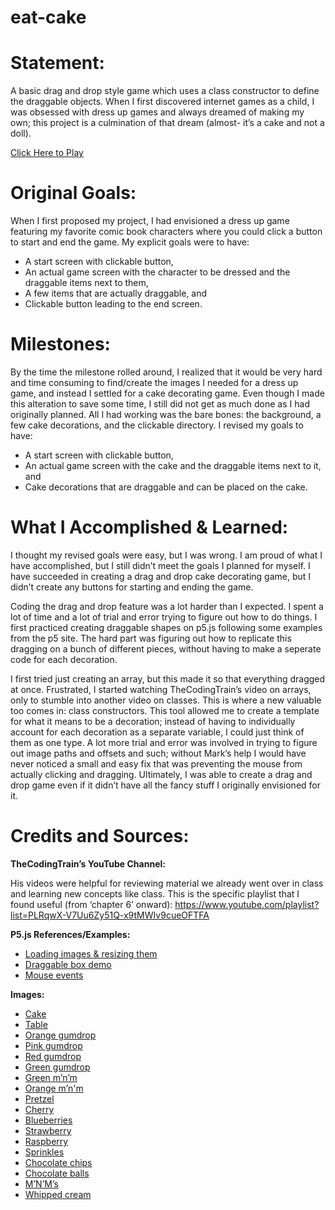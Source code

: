 # eat-cake

# Statement:

A basic drag and drop style game which uses a class constructor to define the draggable objects. When I first discovered internet games as a child, I was obsessed with dress up games and always dreamed of making my own; this project is a culmination of that dream (almost- it’s a cake and not a doll).

[Click Here to Play]( https://habbours.github.io/eat-cake/)

# Original Goals:

When I first proposed my project, I had envisioned a dress up game featuring my favorite comic book characters where you could click a button to start and end the game. My explicit goals were to have:
* A start screen with clickable button,
* An actual game screen with the character to be dressed and the draggable items next to them,
* A few items that are actually draggable, and
* Clickable button leading to the end screen.

# Milestones:

By the time the milestone rolled around, I realized that it would be very hard and time consuming to find/create the images I needed for a dress up game, and instead I settled for a cake decorating game. Even though I made this alteration to save some time, I still did not get as much done as I had originally planned. All I had working was the bare bones: the background, a few cake decorations, and the clickable directory. I revised my goals to have:
* A start screen with clickable button,
* An actual game screen with the cake and the draggable items next to it, and
* Cake decorations that are draggable and can be placed on the cake.

# What I Accomplished & Learned:

I thought my revised goals were easy, but I was wrong. I am proud of what I have accomplished, but I still didn’t meet the goals I planned for myself. I have succeeded in creating a drag and drop cake decorating game, but I didn’t create any buttons for starting and ending the game. 

Coding the drag and drop feature was a lot harder than I expected. I spent a lot of time and a lot of trial and error trying to figure out how to do things. I first practiced creating draggable shapes on p5.js following some examples from the p5 site. The hard part was figuring out how to replicate this dragging on a bunch of different pieces, without having to make a seperate code for each decoration.

I first tried just creating an array, but this made it so that everything dragged at once. Frustrated, I started watching TheCodingTrain’s video on arrays, only to stumble into another video on classes. This is where a new valuable too comes in: class constructors. This tool allowed me to create a template for what it means to be a decoration; instead of having to individually account for each decoration as a separate variable, I could just think of them as one type. A lot more trial and error was involved in trying to figure out image paths and offsets and such; without Mark’s help I would have never noticed a small and easy fix that was preventing the mouse from actually clicking and dragging. Ultimately, I was able to create a drag and drop game even if it didn’t have all the fancy stuff I originally envisioned for it.

# Credits and Sources:

**TheCodingTrain’s YouTube Channel:**

His videos were helpful for reviewing material we already went over in class and learning new concepts like class. This is the specific playlist that I found useful (from ‘chapter 6’ onward): https://www.youtube.com/playlist?list=PLRqwX-V7Uu6Zy51Q-x9tMWIv9cueOFTFA

**P5.js References/Examples:**

* [Loading images & resizing them]( https://p5js.org/reference/#/p5/image )
* [Draggable box demo]( https://editor.p5js.org/projects/B13wH5T3 )
* [Mouse events]( https://p5js.org/reference/#group-Events )

**Images:**

* [Cake]( http://www.clker.com/clipart-cake-pink-icing.html)
* [Table]( http://clipartmag.com/dining-table-clipart)
* [Orange gumdrop]( https://www.clipart.email/clipart/orange-gumdrop-clipart-242824.html)
* [Pink gumdrop](https://www.clipart.email/download/6220085.html)
* [Red gumdrop](https://toppng.com/show_download/223670/lliella-yummyscrummy-gumdrop3-gum-drop-clip-art/large)
* [Green gumdrop]( https://www.pinterest.com/seibert/candy-clipart/)
* [Green m’n’m](https://www.iconfinder.com/icons/312566/chocolate_color_colour_green_m%26m_icon)
* [Orange m’n'm]( https://www.clipartmax.com/middle/m2i8i8G6m2m2b1A0_m-m-clipart-single-orange-m-and-m-candy/)
* [Pretzel](https://www.clipart.email/clipart/chocolate-covered-pretzels-clipart-51908.html)
* [Cherry]( http://pngimg.com/imgs/fruits/cherry/)
* [Blueberries]( http://pngimg.com/imgs/fruits/blueberries/)
* [Strawberry](http://clipart-library.com/free/strawberry-clipart-transparent-background.html)
* [Raspberry](https://www.pinclipart.com/maxpin/iRiRim/)
* [Sprinkles](https://www.transparentpng.com/cats/confetti-179.html)
* [Chocolate chips]( https://pngimage.net/chocolate-chip-png-2/)
* [Chocolate balls]( https://www.pngjoy.com/freepng/chocolates/30/)
* [M’N’M’s]( https://www.shutterstock.com/search/m%26m+chocolate)
* [Whipped cream]( https://favpng.com/png_view/sour-cream-icing-whipped-cream-white-soft-serve-ice-creams-cream-meringue-png/qy4hfWpF)


